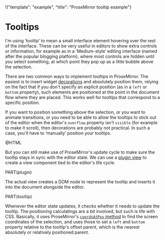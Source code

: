 !{"template": "example", "title": "ProseMirror tooltip example"}

# Tooltips

I'm using ‘tooltip’ to mean a small interface element hovering over
the rest of the interface. These can be very useful in editors to show
extra controls or information, for example as in a ‘Medium-style’
editing interface (named after the popular blogging platform), where
most controls are hidden until you select something, at which point
they pop up as a little bubble above the selection.

There are two common ways to implement tooltips in ProseMirror. The
easiest is to insert widget
[decorations](/docs/guide/#view.decorations) and absolutely position
them, relying on the fact that if you don't specify an explicit
position (as in a `left` or `bottom` property), such elements are
positioned at the point in the document flow where they are placed.
This works well for tooltips that correspond to a specific position.

If you want to position something above the selection, or you want to
animate transitions, or you need to be able to allow the tooltips to
stick out of the editor when the editor's `overflow` property isn't
`visible` (for example to make it scroll), then decorations are
probably not practical. In such a case, you'll have to ‘manually’
position your tooltips.

@HTML

But you can still make use of ProseMirror's update cycle to make sure
the tooltip stays in sync with the editor state. We can use a [plugin
view](##state.PluginSpec.view) to create a view component tied to the
editor's life cycle.

PART(plugin)

The actual view creates a DOM node to represent the tooltip and
inserts it into the document alongside the editor.

PART(tooltip)

Whenever the editor state updates, it checks whether it needs to
update the tooltip. The positioning calculatings are a bit involved,
but such is life with CSS. Basically, it uses ProseMirror's
[`coordsAtPos` method](##view.EditorView.coordsAtPos) to find the
screen coordinates of the selection, and uses those to set a `left`
and `bottom` property relative to the tooltip's offset parent, which
is the nearest absolutely or relatively positioned parent.
